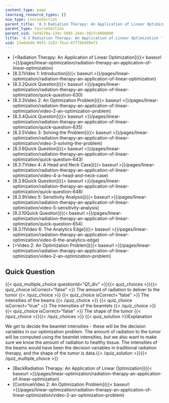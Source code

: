 ```yaml
---
content_type: page
learning_resource_types: []
ocw_type: CourseSection
parent_title: '8.3 Radiation Therapy: An Application of Linear Optimization '
parent_type: CourseSection
parent_uid: 7a59278a-134c-5085-244c-381fc6090890
title: '8.3 Radiation Therapy: An Application of Linear Optimization '
uid: 12e6da56-9931-1c83-7bce-67f78b499ef3
---
```


*   [\<Radiation Therapy: An Application of Linear Optimization]({{< baseurl >}}/pages/linear-optimization/radiation-therapy-an-application-of-linear-optimization)
*   [8.3.1Video 1: Introduction]({{< baseurl >}}/pages/linear-optimization/radiation-therapy-an-application-of-linear-optimization)
*   [8.3.2Quick Question]({{< baseurl >}}/pages/linear-optimization/radiation-therapy-an-application-of-linear-optimization/quick-question-630)
*   [8.3.3Video 2: An Optimization Problem]({{< baseurl >}}/pages/linear-optimization/radiation-therapy-an-application-of-linear-optimization/video-2-an-optimization-problem)
*   [8.3.4Quick Question]({{< baseurl >}}/pages/linear-optimization/radiation-therapy-an-application-of-linear-optimization/quick-question-635)
*   [8.3.5Video 3: Solving the Problem]({{< baseurl >}}/pages/linear-optimization/radiation-therapy-an-application-of-linear-optimization/video-3-solving-the-problem)
*   [8.3.6Quick Question]({{< baseurl >}}/pages/linear-optimization/radiation-therapy-an-application-of-linear-optimization/quick-question-643)
*   [8.3.7Video 4: A Head and Neck Case]({{< baseurl >}}/pages/linear-optimization/radiation-therapy-an-application-of-linear-optimization/video-4-a-head-and-neck-case)
*   [8.3.8Quick Question]({{< baseurl >}}/pages/linear-optimization/radiation-therapy-an-application-of-linear-optimization/quick-question-648)
*   [8.3.9Video 5: Sensitivity Analysis]({{< baseurl >}}/pages/linear-optimization/radiation-therapy-an-application-of-linear-optimization/video-5-sensitivity-analysis)
*   [8.3.10Quick Question]({{< baseurl >}}/pages/linear-optimization/radiation-therapy-an-application-of-linear-optimization/quick-question-654)
*   [8.3.11Video 6: The Analytics Edge]({{< baseurl >}}/pages/linear-optimization/radiation-therapy-an-application-of-linear-optimization/video-6-the-analytics-edge)
*   [\>Video 2: An Optimization Problem]({{< baseurl >}}/pages/linear-optimization/radiation-therapy-an-application-of-linear-optimization/video-2-an-optimization-problem)

Quick Question
--------------

{{< quiz_multiple_choice questionId="Q1_div" >}}{{< quiz_choices >}}{{< quiz_choice isCorrect="false" >}}&nbsp;The amount of radiation to deliver to the tumor&nbsp;{{< /quiz_choice >}}
{{< quiz_choice isCorrect="false" >}}&nbsp;The intensities of the beams&nbsp;{{< /quiz_choice >}}
{{< quiz_choice isCorrect="true" >}}&nbsp;The intensities of the beamlets&nbsp;{{< /quiz_choice >}}
{{< quiz_choice isCorrect="false" >}}&nbsp;The shape of the tumor&nbsp;{{< /quiz_choice >}}{{< /quiz_choices >}}
{{< quiz_solution >}}Explanation

We get to decide the beamlet intensities - these will be the decision variables in our optimization problem. The amount of radiation to the tumor will be computed using the beamlet intensities, but we also want to make sure we know the amount of radiation to healthy tissue. The intensities of the beams would have been the decision variables in traditional radiation therapy, and the shape of the tumor is data.{{< /quiz_solution >}}{{< /quiz_multiple_choice >}}

*   [BackRadiation Therapy: An Application of Linear Optimization]({{< baseurl >}}/pages/linear-optimization/radiation-therapy-an-application-of-linear-optimization)
*   [ContinueVideo 2: An Optimization Problem]({{< baseurl >}}/pages/linear-optimization/radiation-therapy-an-application-of-linear-optimization/video-2-an-optimization-problem)